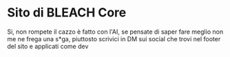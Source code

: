 # Sito di BLEACH Core

Si, non rompete il cazzo è fatto con l'AI, se pensate di saper fare meglio non me ne frega una s*ga, piuttosto scrivici in DM sui social che trovi nel footer del sito e applicati come dev
